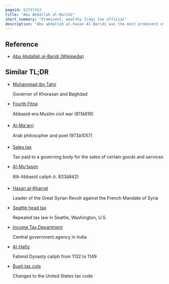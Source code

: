 ```yaml
---
pageid: 62797453
title: "Abu Abdallah al-Baridi"
short_summary: "Prominent, wealthy Iraqi tax official"
description: "Abu abdallah al-hasan Al-Baridi was the most prominent of the baridi Family iraqi Tax Officials who used the enormous Wealth gained from Tax farming to vie for Control of the Rump Abbasid Calip."
---
```


## Reference

- [Abu Abdallah al-Baridi (Wikipedia)](https://en.wikipedia.org/?curid=62797453)

## Similar TL;DR

- [Muhammad ibn Tahir](/tldr/en/muhammad-ibn-tahir)

  Governor of Khorasan and Baghdad

- [Fourth Fitna](/tldr/en/fourth-fitna)

  Abbasid-era Muslim civil war (811â819)

- [Al-Ma'arri](/tldr/en/al-maarri)

  Arab philosopher and poet (973â1057)

- [Sales tax](/tldr/en/sales-tax)

  Tax paid to a governing body for the sales of certain goods and services

- [Al-Mu'tasim](/tldr/en/al-mutasim)

  8th Abbasid caliph (r. 833â842)

- [Hasan al-Kharrat](/tldr/en/hasan-al-kharrat)

  Leader of the Great Syrian Revolt against the French Mandate of Syria

- [Seattle head tax](/tldr/en/seattle-head-tax)

  Repealed tax law in Seattle, Washington, U.S.

- [Income Tax Department](/tldr/en/income-tax-department)

  Central government agency in India

- [Al-Hafiz](/tldr/en/al-hafiz)

  Fatimid Dynasty caliph from 1132 to 1149

- [Bush tax cuts](/tldr/en/bush-tax-cuts)

  Changes to the United States tax code
